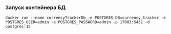 ### Запуск контейнера БД
```
docker run --name currencyTrackerDb -e POSTGRES_DB=currency_tracker -e POSTGRES_USER=admin -e POSTGRES_PASSWORD=admin -p 17003:5432 -d postgres:15
```